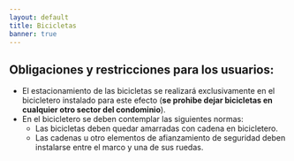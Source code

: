 ```yaml
---
layout: default
title: Bicicletas
banner: true
---
```





## Obligaciones y restricciones para los usuarios:

<ul class="font-karla list-group list-group-numbered">
	<li class="list-group-item list-group-item-warning shadow mb-2">El estacionamiento de las bicicletas se realizará exclusivamente en el bicicletero instalado para este efecto (<strong class="text-danger">se prohibe dejar bicicletas en cualquier otro sector del condominio</strong>).</li>
	<li class="list-group-item list-group-item-warning shadow mb-2">En el bicicletero se deben contemplar las siguientes normas:
		<ul>
			<li>Las bicicletas deben quedar amarradas con cadena en bicicletero.</li>
			<li>Las cadenas u otro elementos de afianzamiento de seguridad deben instalarse entre el marco y una de sus ruedas.</li>
		</ul>
	</li>
</ul>